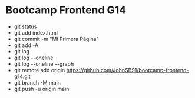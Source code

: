 # Bootcamp Frontend G14

* git status
* git add index.html
* git commit -m "Mi Primera Página"
* git add -A
* git log
* git log --oneline
* git log --oneline --graph
* git remote add origin https://github.com/JohnSB91/bootcamp-frontend-g14.git
* git branch -M main
* git push -u origin main